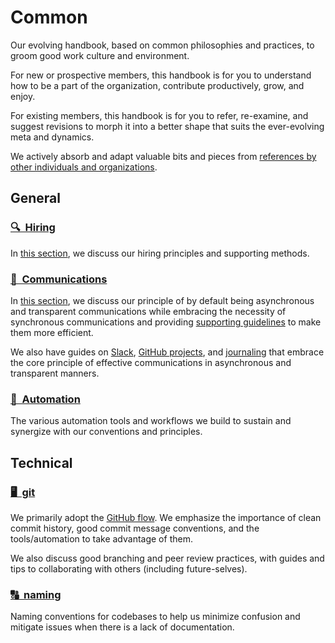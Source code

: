 # Common

Our evolving handbook, based on common philosophies and practices, to groom good work culture and environment.

For new or prospective members, this handbook is for you to understand how to be a part of the organization, contribute productively, grow, and enjoy.

For existing members, this handbook is for you to refer, re-examine, and suggest revisions to morph it into a better shape that suits the ever-evolving meta and dynamics.

We actively absorb and adapt valuable bits and pieces from [references by other individuals and organizations](references.md).

## General

### [🔍 &nbsp;Hiring](hiring.md)

In [this section](hiring.md), we discuss our hiring principles and supporting methods.

### [📝 &nbsp;Communications](communications/README.md)

In [this section](communications/README.md), we discuss our principle of by default being asynchronous and transparent communications while embracing the necessity of synchronous communications and providing [supporting guidelines](communications/meetings.md) to make them more efficient.

We also have guides on [Slack](communications/slack.md), [GitHub projects](communications/github-projects.md), and [journaling](communications/journal.md) that embrace the core principle of effective communications in asynchronous and transparent manners.

### [🤖 &nbsp;Automation](automation.md)

The various automation tools and workflows we build to sustain and synergize with our conventions and principles.

## Technical

### [🖥️ &nbsp;git](git.md)

We primarily adopt the [GitHub flow](https://guides.github.com/introduction/flow/). We emphasize the importance of clean commit history, good commit message conventions, and the tools/automation to take advantage of them.

We also discuss good branching and peer review practices, with guides and tips to collaborating with others (including future-selves).

### [🔠 &nbsp;naming](naming.md)

Naming conventions for codebases to help us minimize confusion and mitigate issues when there is a lack of documentation.

